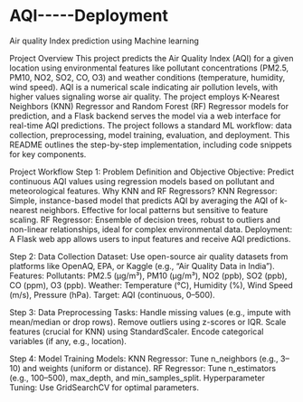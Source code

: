 # AQI-----Deployment

Air quality Index prediction using Machine learning


Project Overview
This project predicts the Air Quality Index (AQI) for a given location using environmental features like pollutant concentrations (PM2.5, PM10, NO2, SO2, CO, O3) and weather conditions (temperature, humidity, wind speed). AQI is a numerical scale indicating air pollution levels, with higher values signaling worse air quality. The project employs K-Nearest Neighbors (KNN) Regressor and Random Forest (RF) Regressor models for prediction, and a Flask backend serves the model via a web interface for real-time AQI predictions.
The project follows a standard ML workflow: data collection, preprocessing, model training, evaluation, and deployment. This README outlines the step-by-step implementation, including code snippets for key components.

Project Workflow
Step 1: Problem Definition and Objective
Objective: Predict continuous AQI values using regression models based on pollutant and meteorological features.
Why KNN and RF Regressors?
KNN Regressor: Simple, instance-based model that predicts AQI by averaging the AQI of k-nearest neighbors. Effective for local patterns but sensitive to feature scaling.
RF Regressor: Ensemble of decision trees, robust to outliers and non-linear relationships, ideal for complex environmental data.
Deployment: A Flask web app allows users to input features and receive AQI predictions.


Step 2: Data Collection
Dataset: Use open-source air quality datasets from platforms like OpenAQ, EPA, or Kaggle (e.g., “Air Quality Data in India”).
Features:
Pollutants: PM2.5 (µg/m³), PM10 (µg/m³), NO2 (ppb), SO2 (ppb), CO (ppm), O3 (ppb).
Weather: Temperature (°C), Humidity (%), Wind Speed (m/s), Pressure (hPa).
Target: AQI (continuous, 0–500).


Step 3: Data Preprocessing
Tasks:
Handle missing values (e.g., impute with mean/median or drop rows).
Remove outliers using z-scores or IQR.
Scale features (crucial for KNN) using StandardScaler.
Encode categorical variables (if any, e.g., location).


Step 4: Model Training
Models:
KNN Regressor: Tune n_neighbors (e.g., 3–10) and weights (uniform or distance).
RF Regressor: Tune n_estimators (e.g., 100–500), max_depth, and min_samples_split.
Hyperparameter Tuning: Use GridSearchCV for optimal parameters.


